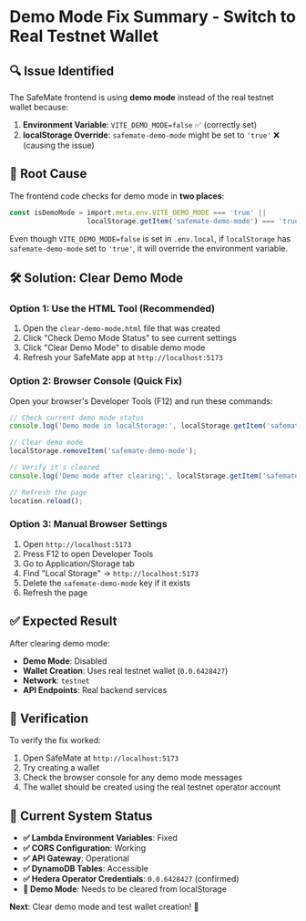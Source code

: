 # Demo Mode Fix Summary - Switch to Real Testnet Wallet

## 🔍 **Issue Identified**

The SafeMate frontend is using **demo mode** instead of the real testnet wallet because:

1. **Environment Variable**: `VITE_DEMO_MODE=false` ✅ (correctly set)
2. **localStorage Override**: `safemate-demo-mode` might be set to `'true'` ❌ (causing the issue)

## 🔧 **Root Cause**

The frontend code checks for demo mode in **two places**:
```typescript
const isDemoMode = import.meta.env.VITE_DEMO_MODE === 'true' || 
                   localStorage.getItem('safemate-demo-mode') === 'true' ? true : false;
```

Even though `VITE_DEMO_MODE=false` is set in `.env.local`, if `localStorage` has `safemate-demo-mode` set to `'true'`, it will override the environment variable.

## 🛠️ **Solution: Clear Demo Mode**

### **Option 1: Use the HTML Tool (Recommended)**
1. Open the `clear-demo-mode.html` file that was created
2. Click "Check Demo Mode Status" to see current settings
3. Click "Clear Demo Mode" to disable demo mode
4. Refresh your SafeMate app at `http://localhost:5173`

### **Option 2: Browser Console (Quick Fix)**
Open your browser's Developer Tools (F12) and run these commands:

```javascript
// Check current demo mode status
console.log('Demo mode in localStorage:', localStorage.getItem('safemate-demo-mode'));

// Clear demo mode
localStorage.removeItem('safemate-demo-mode');

// Verify it's cleared
console.log('Demo mode after clearing:', localStorage.getItem('safemate-demo-mode'));

// Refresh the page
location.reload();
```

### **Option 3: Manual Browser Settings**
1. Open `http://localhost:5173`
2. Press F12 to open Developer Tools
3. Go to Application/Storage tab
4. Find "Local Storage" → `http://localhost:5173`
5. Delete the `safemate-demo-mode` key if it exists
6. Refresh the page

## ✅ **Expected Result**

After clearing demo mode:
- **Demo Mode**: Disabled
- **Wallet Creation**: Uses real testnet wallet (`0.0.6428427`)
- **Network**: `testnet`
- **API Endpoints**: Real backend services

## 🎯 **Verification**

To verify the fix worked:
1. Open SafeMate at `http://localhost:5173`
2. Try creating a wallet
3. Check the browser console for any demo mode messages
4. The wallet should be created using the real testnet operator account

## 🚀 **Current System Status**

- **✅ Lambda Environment Variables**: Fixed
- **✅ CORS Configuration**: Working
- **✅ API Gateway**: Operational
- **✅ DynamoDB Tables**: Accessible
- **✅ Hedera Operator Credentials**: `0.0.6428427` (confirmed)
- **🔄 Demo Mode**: Needs to be cleared from localStorage

**Next**: Clear demo mode and test wallet creation! 🎉
